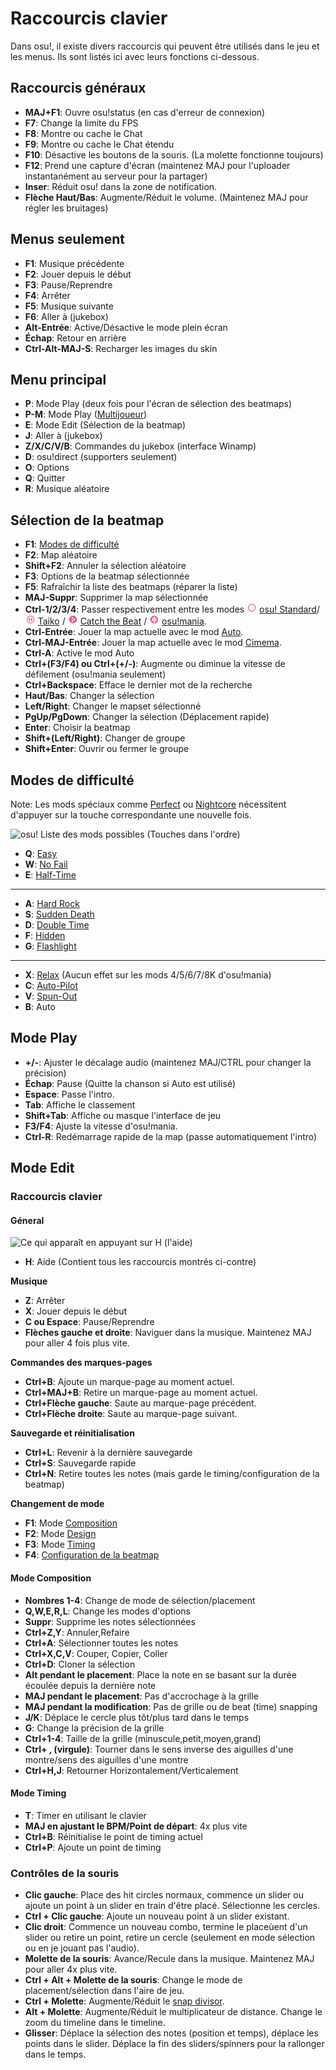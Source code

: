 Raccourcis clavier
==================

Dans osu!, il existe divers raccourcis qui peuvent être utilisés dans le jeu et les menus. Ils sont listés ici avec leurs fonctions ci-dessous.

Raccourcis généraux
-------------------

-   **MAJ+F1**: Ouvre osu!status (en cas d'erreur de connexion)
-   **F7**: Change la limite du FPS
-   **F8**: Montre ou cache le Chat
-   **F9**: Montre ou cache le Chat étendu
-   **F10**: Désactive les boutons de la souris. (La molette fonctionne toujours)
-   **F12**: Prend une capture d'écran (maintenez MAJ pour l'uploader instantanément au serveur pour la partager)
-   **Inser**: Réduit osu! dans la zone de notification.
-   **Flèche Haut/Bas**: Augmente/Réduit le volume. (Maintenez MAJ pour régler les bruitages)

Menus seulement
---------------

-   **F1**: Musique précédente
-   **F2**: Jouer depuis le début
-   **F3**: Pause/Reprendre
-   **F4**: Arrêter
-   **F5**: Musique suivante
-   **F6**: Aller à (jukebox)
-   **Alt-Entrée**: Active/Désactive le mode plein écran
-   **Échap**: Retour en arrière
-   **Ctrl-Alt-MAJ-S**: Recharger les images du skin

Menu principal
--------------

-   **P**: Mode Play (deux fois pour l'écran de sélection des beatmaps)
-   **P-M**: Mode Play ([Multijoueur](/wiki/Multi))
-   **E**: Mode Edit (Sélection de la beatmap)
-   **J**: Aller à (jukebox)
-   **Z/X/C/V/B**: Commandes du jukebox (interface Winamp)
-   **D**: osu!direct (supporters seulement)
-   **O**: Options
-   **Q**: Quitter
-   **R**: Musique aléatoire

Sélection de la beatmap
-----------------------

-   **F1**: [Modes de difficulté](/wiki/Game_Modifiers)
-   **F2**: Map aléatoire
-   **Shift+F2**: Annuler la sélection aléatoire
-   **F3**: Options de la beatmap sélectionnée
-   **F5**: Rafraîchir la liste des beatmaps (réparer la liste)
-   **MAJ-Suppr**: Supprimer la map sélectionnée
-   **Ctrl-1/2/3/4**: Passer respectivement entre les modes ![osu! Icon](/wiki/shared/mode/osu.png "osu! Icon") [osu! Standard](/wiki/Game_Modes/osu!)/ ![osu!taiko Icon](/wiki/shared/mode/taiko.png "osu!taiko Icon") [Taiko](/wiki/Game_Modes/osu!taiko) / ![osu!catch Icon](/wiki/shared/mode/catch.png "osu!catch Icon") [Catch the Beat](/wiki/Game_Modes/osu!catch) / ![osu!mania Icon](/wiki/shared/mode/mania.png "osu!mania Icon") [osu!mania](/wiki/Game_Modes/osu!mania).
-   **Ctrl-Entrée**: Jouer la map actuelle avec le mod [Auto](/wiki/Game_Modifiers).
-   **Ctrl-MAJ-Entrée**: Jouer la map actuelle avec le mod [Cimema](/wiki/Game_Modifiers).
-   **Ctrl-A**: Active le mod Auto
-   **Ctrl+(F3/F4) ou Ctrl+(+/-)**: Augmente ou diminue la vitesse de défilement (osu!mania seulement)
-   **Ctrl+Backspace**: Efface le dernier mot de la recherche
-   **Haut/Bas**: Changer la sélection
-   **Left/Right**: Changer le mapset sélectionné
-   **PgUp/PgDown**: Changer la sélection (Déplacement rapide)
-   **Enter**: Choisir la beatmap
-   **Shift+(Left/Right)**: Changer de groupe
-   **Shift+Enter**: Ouvrir ou fermer le groupe

Modes de difficulté
-------------------

Note: Les mods spéciaux comme [Perfect](/wiki/Game_Modifiers) ou [Nightcore](/wiki/Game_Modifiers) nécessitent d'appuyer sur la touche correspondante une nouvelle fois.

![osu! Liste des mods possibles (Touches dans l'ordre)](Soloplay8.png "osu! Liste des mods possibles <Touches dans l'ordre>")

-   **Q**: [Easy](/wiki/Game_Modifiers)
-   **W**: [No Fail](/wiki/Game_Modifiers)
-   **E**: [Half-Time](/wiki/Game_Modifiers)

------------------------------------------------------------------------

-   **A**: [Hard Rock](/wiki/Game_Modifiers)
-   **S**: [Sudden Death](/wiki/Game_Modifiers)
-   **D**: [Double Time](/wiki/Game_Modifiers)
-   **F**: [Hidden](/wiki/Game_Modifiers)
-   **G**: [Flashlight](/wiki/Game_Modifiers)

------------------------------------------------------------------------

-   **X**: [Relax](/wiki/Game_Modifiers) (Aucun effet sur les mods 4/5/6/7/8K d'osu!mania)
-   **C**: [Auto-Pilot](/wiki/Game_Modifiers)
-   **V**: [Spun-Out](/wiki/Game_Modifiers)
-   **B**: Auto

Mode Play
---------

-   **+/-**: Ajuster le décalage audio (maintenez MAJ/CTRL pour changer la précision)
-   **Échap**: Pause (Quitte la chanson si Auto est utilisé)
-   **Espace**: Passe l'intro.
-   **Tab**: Affiche le classement
-   **Shift+Tab**: Affiche ou masque l'interface de jeu
-   **F3/F4**: Ajuste la vitesse d'osu!mania.
-   **Ctrl-R**: Redémarrage rapide de la map (passe automatiquement l'intro)

Mode Edit
---------

### Raccourcis clavier

#### Géneral

![Ce qui apparaît en appuyant sur H (l'aide)](Edit_Help.jpg "Ce qui apparaît en appuyant sur H <l'aide>")

-   **H**: Aide (Contient tous les raccourcis montrés ci-contre)

**Musique**

-   **Z**: Arrêter
-   **X**: Jouer depuis le début
-   **C ou Espace**: Pause/Reprendre
-   **Flèches gauche et droite**: Naviguer dans la musique. Maintenez MAJ pour aller 4 fois plus vite.

**Commandes des marques-pages**

-   **Ctrl+B**: Ajoute un marque-page au moment actuel.
-   **Ctrl+MAJ+B**: Retire un marque-page au moment actuel.
-   **Ctrl+Flèche gauche**: Saute au marque-page précédent.
-   **Ctrl+Flèche droite**: Saute au marque-page suivant.

**Sauvegarde et réinitialisation**

-   **Ctrl+L**: Revenir à la dernière sauvegarde
-   **Ctrl+S**: Sauvegarde rapide
-   **Ctrl+N**: Retire toutes les notes (mais garde le timing/configuration de la beatmap)

**Changement de mode**

-   **F1**: Mode [Composition](/wiki/Beatmap_Editor/Compose)
-   **F2**: Mode [Design](/wiki/Beatmap_Editor/Design)
-   **F3**: Mode [Timing](/wiki/Beatmap_Editor/Timing)
-   **F4**: [Configuration de la beatmap](/wiki/Beatmap_Editor/Song_Setup)

#### Mode Composition

-   **Nombres 1-4**: Change de mode de sélection/placement
-   **Q,W,E,R,L**: Change les modes d'options
-   **Suppr**: Supprime les notes sélectionnées
-   **Ctrl+Z,Y**: Annuler,Refaire
-   **Ctrl+A**: Sélectionner toutes les notes
-   **Ctrl+X,C,V**: Couper, Copier, Coller
-   **Ctrl+D**: Cloner la sélection
-   **Alt pendant le placement**: Place la note en se basant sur la durée écoulée depuis la dernière note
-   **MAJ pendant le placement**: Pas d'accrochage à la grille
-   **MAJ pendant la modification**: Pas de grille ou de beat (time) snapping
-   **J/K**: Déplace le cercle plus tôt/plus tard dans le temps
-   **G**: Change la précision de la grille
-   **Ctrl+1-4**: Taille de la grille (minuscule,petit,moyen,grand)
-   **Ctrl+ , (virgule)**: Tourner dans le sens inverse des aiguilles d'une montre/sens des aiguilles d'une montre
-   **Ctrl+H,J**: Retourner Horizontalement/Verticalement

#### Mode Timing

-   **T**: Timer en utilisant le clavier
-   **MAJ en ajustant le BPM/Point de départ**: 4x plus vite
-   **Ctrl+B**: Réinitialise le point de timing actuel
-   **Ctrl+P**: Ajoute un point de timing

### Contrôles de la souris

-   **Clic gauche**: Place des hit circles normaux, commence un slider ou ajoute un point à un slider en train d'être placé. Sélectionne les cercles.
-   **Ctrl + Clic gauche**: Ajoute un nouveau point à un slider existant.
-   **Clic droit**: Commence un nouveau combo, termine le placeùent d'un slider ou retire un point, retire un cercle (seulement en mode sélection ou en je jouant pas l'audio).
-   **Molette de la souris**: Avance/Recule dans la musique. Maintenez MAJ pour aller 4x plus vite.
-   **Ctrl + Alt + Molette de la souris**: Change le mode de placement/sélection dans l'aire de jeu.
-   **Ctrl + Molette**: Augmente/Réduit le [snap divisor](/wiki/Beatmap_Editor/Distance_Snap).
-   **Alt + Molette**: Augmente/Réduit le multiplicateur de distance. Change le zoom du timeline dans le timeline.
-   **Glisser**: Déplace la sélection des notes (position et temps), déplace les points dans le slider. Déplace la fin des sliders/spinners pour la rallonger dans le temps.
